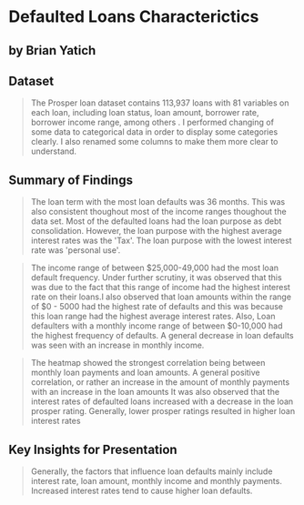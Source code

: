# Defaulted Loans Characterictics
 
## by Brian Yatich


## Dataset

>The Prosper loan dataset contains 113,937 loans with 81 variables on each loan, including loan status, loan amount, borrower rate, borrower income range, among others . I performed changing of some data to categorical data in order to display some categories clearly. I also renamed some columns to make them more clear to understand.


## Summary of Findings

> The loan term with the most loan defaults was 36 months. This was also consistent thoughout most of the income ranges thoughout the data set. Most of the defaulted loans had the loan purpose as debt consolidation. However, the loan purpose with the highest average interest rates was the 'Tax'. The loan purpose with the lowest interest rate was 'personal use'.

>The income range of between $25,000-49,000 had the most loan default frequency. Under further scrutiny, it was observed that this was due to the fact that this range of income had the highest interest rate on their loans.I also observed that loan amounts within the range of $0 - 5000 had the highest rate of defaults and this was because this loan range had the highest average interest rates. Also, Loan defaulters with a monthly income range of between $0-10,000 had the highest frequency of defaults. A general decrease in loan defaults was seen with an increase in monthly income.

>The heatmap showed the strongest correlation being between monthly loan payments and loan amounts. A general positive correlation, or rather an increase in the amount of monthly payments with an increase in the loan amounts 
> It was also observed that the interest rates of defaulted loans increased with a decrease in the loan prosper rating. Generally, lower prosper ratings resulted in higher loan interest rates


## Key Insights for Presentation

> Generally, the factors that influence loan defaults mainly include interest rate, loan amount, monthly income and monthly payments. Increased interest rates tend to cause higher loan defaults.